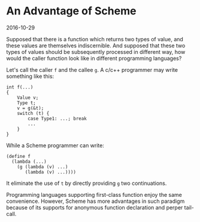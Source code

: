 # An Advantage of Scheme

2016-10-29

Supposed that there is a function which returns two types of value, and 
these values are themselves indiscernible. And supposed that these two 
types of values should be subsequently processed in different way, how 
would the caller function look like in different programming languages? 

Let's call the caller `f` and the callee `g`. A c/c++ programmer may write 
something like this:

    int f(...)
    {
        Value v;
        Type t;
        v = g(&t);
        switch (t) {
            case Type1: ...; break
            ...
        }
    }


While a Scheme programmer can write:

    (define f
      (lambda (...)
        (g (lambda (v) ...)
           (lambda (v) ...))))
  
It eliminate the use of `t` by directly providing `g` two continuations. 

Programming languages supporting first-class function enjoy the same 
convenience. However, Scheme has more advantages in such paradigm because of 
its supports for anonymous function declaration and perper tail-call. 

